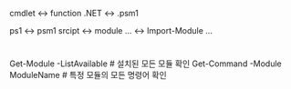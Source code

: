 cmdlet ↔ function
.NET   ↔ .psm1

ps1    ↔ psm1
srcipt ↔ module
...    ↔ Import-Module ...


#
Get-Module -ListAvailable  # 설치된 모든 모듈 확인
Get-Command -Module ModuleName  # 특정 모듈의 모든 명령어 확인
